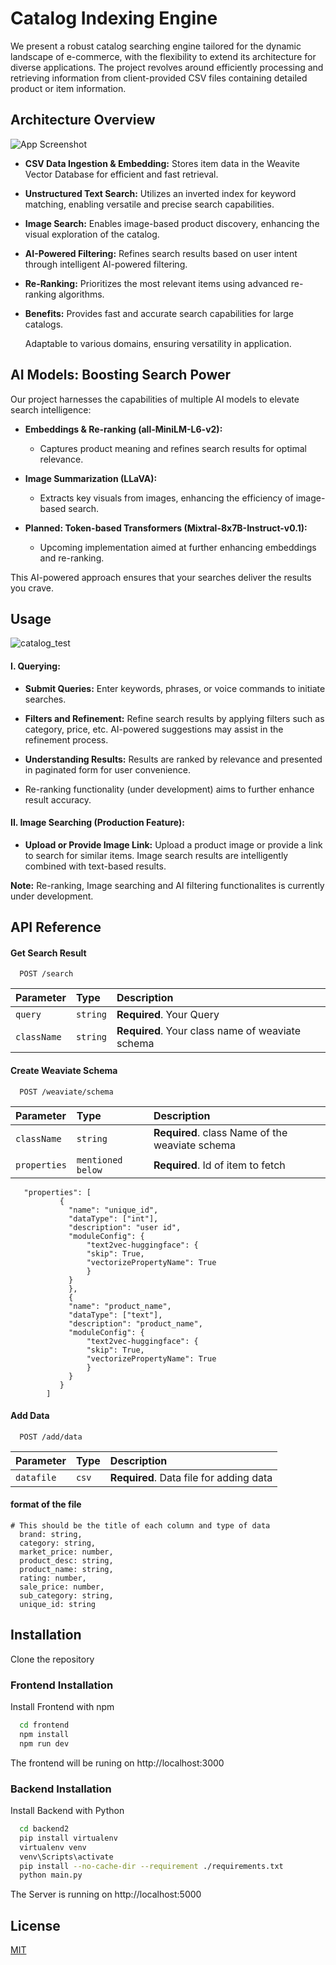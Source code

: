 
# Catalog Indexing Engine

We present a robust catalog searching engine tailored for the dynamic landscape of e-commerce, with the flexibility to extend its architecture for diverse applications. The project revolves around efficiently processing and retrieving information from client-provided CSV files containing detailed product or item information.

## Architecture Overview

![App Screenshot](https://github.com/Aryangp/429_to_many_request/assets/95998892/687796c0-cba1-4cff-83d0-f8bbda736208)

- **CSV Data Ingestion & Embedding:**
  Stores item data in the Weavite Vector Database for efficient and fast retrieval.

- **Unstructured Text Search:**
  Utilizes an inverted index for keyword matching, enabling versatile and precise search capabilities.

- **Image Search:** Enables image-based product discovery, enhancing the visual exploration of the catalog.

- **AI-Powered Filtering:** Refines search results based on user intent through intelligent AI-powered filtering.

- **Re-Ranking:** Prioritizes the most relevant items using advanced re-ranking algorithms.

- **Benefits:** Provides fast and accurate search capabilities for large catalogs.
  
  Adaptable to various domains, ensuring versatility in application.
## AI Models: Boosting Search Power

Our project harnesses the capabilities of multiple AI models to elevate search intelligence:

- **Embeddings & Re-ranking (all-MiniLM-L6-v2):**
  - Captures product meaning and refines search results for optimal relevance.

- **Image Summarization (LLaVA):**
  - Extracts key visuals from images, enhancing the efficiency of image-based search.

- **Planned: Token-based Transformers (Mixtral-8x7B-Instruct-v0.1):**
  - Upcoming implementation aimed at further enhancing embeddings and re-ranking.

This AI-powered approach ensures that your searches deliver the results you crave.

## Usage
![catalog_test](https://github.com/Aryangp/429_to_many_request/assets/91003905/8ff560c2-05fb-47e1-88ad-dd1eeaf04a8c)

#### I. Querying:

- **Submit Queries:**
  Enter keywords, phrases, or voice commands to initiate searches.

- **Filters and Refinement:** Refine search results by applying filters such as category, price, etc. AI-powered suggestions may assist in the refinement process.

- **Understanding Results:**
  Results are ranked by relevance and presented in paginated form for user convenience.
- Re-ranking functionality (under development) aims to further enhance result accuracy.


#### II. Image Searching (Production Feature):

- **Upload or Provide Image Link:**
  Upload a product image or provide a link to search for similar items.
  Image search results are intelligently combined with text-based results.

**Note:**
Re-ranking, Image searching and AI filtering  functionalites is currently under development.


## API Reference

#### Get Search Result

```http
  POST /search
```

| Parameter | Type     | Description                |
| :-------- | :------- | :------------------------- |
| `query` | `string` | **Required**. Your Query|
| `className` | `string` | **Required**. Your class name of weaviate schema |

#### Create Weaviate Schema

```http
  POST /weaviate/schema
```

| Parameter | Type     | Description                       |
| :-------- | :------- | :-------------------------------- |
| `className`      | `string` | **Required**. class Name of the weaviate schema |
| `properties`      | `mentioned below` | **Required**. Id of item to fetch |

```
   "properties": [
           {
             "name": "unique_id",
             "dataType": ["int"],
             "description": "user id",
             "moduleConfig": {
                 "text2vec-huggingface": {
                 "skip": True,
                 "vectorizePropertyName": True
                 }
             }
             },
             {
             "name": "product_name",
             "dataType": ["text"],
             "description": "product_name",
             "moduleConfig": {
                 "text2vec-huggingface": {
                 "skip": True,
                 "vectorizePropertyName": True
                 }
             }
           }
        ]

```
#### Add Data

```http
  POST /add/data
```

| Parameter | Type     | Description                       |
| :-------- | :------- | :-------------------------------- |
| `datafile`      | `csv` | **Required**. Data file for adding data |

#### format of the file

```
# This should be the title of each column and type of data
  brand: string,
  category: string,
  market_price: number,
  product_desc: string,
  product_name: string,
  rating: number,
  sale_price: number,
  sub_category: string,
  unique_id: string
```

## Installation

Clone the repository 
### Frontend Installation
Install Frontend with npm

```bash
  cd frontend
  npm install 
  npm run dev
```
The frontend will be runing on http://localhost:3000 

### Backend Installation
Install Backend with Python

```bash
  cd backend2
  pip install virtualenv
  virtualenv venv
  venv\Scripts\activate
  pip install --no-cache-dir --requirement ./requirements.txt 
  python main.py
```
The Server is running on http://localhost:5000
    
## License

[MIT](https://choosealicense.com/licenses/mit/)

